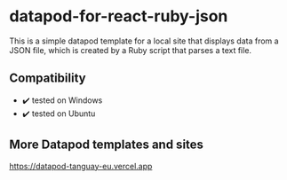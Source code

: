# datapod-for-react-ruby-json

This is a simple datapod template for a local site that displays data from a JSON file, which is created by a Ruby script that parses a text file.

## Compatibility

- ✔️ tested on Windows
- ✔️ tested on Ubuntu

## More Datapod templates and sites

https://datapod-tanguay-eu.vercel.app
